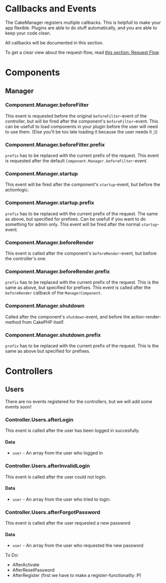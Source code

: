 Callbacks and Events
=========

The CakeManager registers multiple callbacks. This is helpfull to make your app flexible.
Plugins are able to do stuff automatically, and you are able to keep your code clean.

All callbacks will be documented in this section.

To get a clear view about the request-flow, read [this section: Request Flow](request-flow.md).

Components
==========

## Manager

### Component.Manager.beforeFilter

This event is requested before the original `beforeFilter`-event of the controller, but will be fired after the component's `beforeFilter`-event. This can be usefull to load components in your plugin before the user will need to use them. (Else you'll be too late loading it because the user needs it ;))

### Component.Manager.beforeFilter.prefix

`prefix` has to be replaced with the current prefix of the request.
This event is requested after the default `Component.Manager.beforeFilter`-event.

### Component.Manager.startup

This event will be fired after the component's  `startup`-event, but before the actionlogic.

### Component.Manager.startup.prefix

`prefix` has to be replaced with the current prefix of the request.
The same as above, but specified for prefixes. Can be usefull if you want to do something for admin only. This event will be fired after the normal `startup`-event.

### Component.Manager.beforeRender

This event is called after the component's `beforeRender`-event, but before the controller's one.

### Component.Manager.beforeRender.prefix

`prefix` has to be replaced with the current prefix of the request.
This is the same as above, but specified for prefixes.
This event is called after the `beforeRender` callback of the `ManagerComponent`.

### Component.Manager.shutdown

Called after the component's `shutdown`-event, and before the action-render-method from CakePHP itself.

### Component.Manager.shutdown.prefix

`prefix` has to be replaced with the current prefix of the request. This is the same as above but specified for prefixes.


Controllers
===========

Users
-----

There are no events registered for the controllers, but we will add some events soon!

### Controller.Users.afterLogin

This event is called after the user has been logged in succesfully.

#### Data
- `user` - An array from the user who logged in

### Controller.Users.afterInvalidLogin

This event is called after the user could not login.

#### Data
- `user` - An array from the user who tried to login.

### Controller.Users.afterForgotPassword

This event is called after the user requested a new password

#### Data
- `user` - An array from the user who requested the new password


To Do:

- AfterActivate
- AfterResetPassword
- AfterRegister (first we have to make a register-functionality :P)
